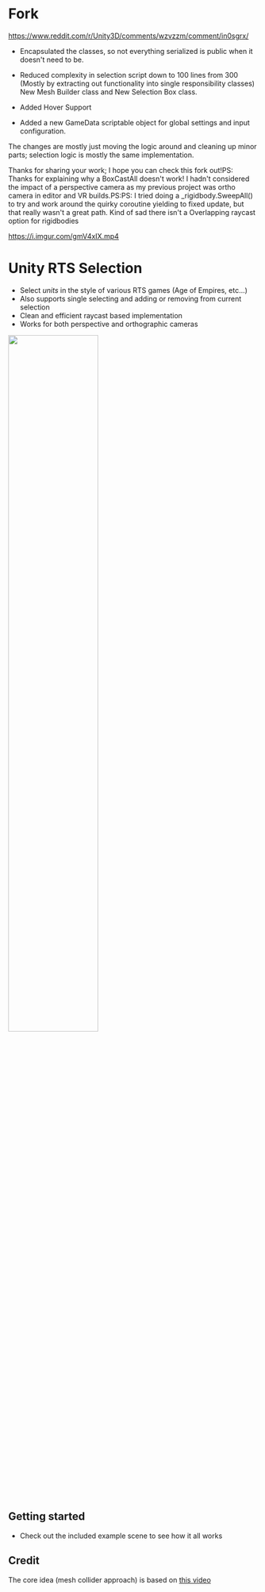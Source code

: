 # Fork
https://www.reddit.com/r/Unity3D/comments/wzvzzm/comment/in0sgrx/

- Encapsulated the classes, so not everything serialized is public when it doesn't need to be.

- Reduced complexity in selection script down to 100 lines from 300 (Mostly by extracting out functionality into single responsibility classes) New Mesh Builder class and New Selection Box class.

- Added Hover Support

- Added a new GameData scriptable object for global settings and input configuration.

The changes are mostly just moving the logic around and cleaning up minor parts; selection logic is mostly the same implementation.

Thanks for sharing your work; I hope you can check this fork out!PS: Thanks for explaining why a BoxCastAll doesn't work! I hadn't considered the impact of a perspective camera as my previous project was ortho camera in editor and VR builds.PS:PS: I tried doing a _rigidbody.SweepAll() to try and work around the quirky coroutine yielding to fixed update, but that really wasn't a great path. Kind of sad there isn't a Overlapping raycast option for rigidbodies

https://i.imgur.com/gmV4xIX.mp4



# Unity RTS Selection

- Select *units* in the style of various RTS games (Age of Empires, etc...)
- Also supports single selecting and adding or removing from current selection
- Clean and efficient raycast based implementation
- Works for both perspective and orthographic cameras

<img src="https://user-images.githubusercontent.com/18125997/187076649-d7674b41-85af-4979-ad58-7fb7e7a4832b.gif" width="60%">

## Getting started

- Check out the included example scene to see how it all works

## Credit

The core idea (mesh collider approach) is based on <a href="https://youtu.be/OL1QgwaDsqo?t=26">this video</a>
